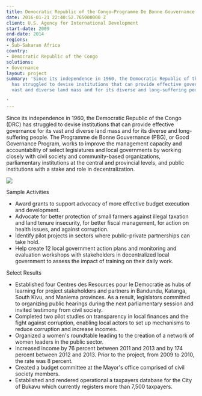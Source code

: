 ```yaml
---
title: Democratic Republic of the Congo—Programme De Bonne Gouvernance (PBG)
date: 2016-01-21 22:40:52.765000000 Z
client: U.S. Agency for International Development
start-date: 2009
end-date: 2014
regions:
- Sub-Saharan Africa
country:
- Democratic Republic of the Congo
solutions:
- Governance
layout: project
summary: 'Since its independence in 1960, the Democratic Republic of the Congo (DRC)
  has struggled to devise institutions that can provide effective governance for its
  vast and diverse land mass and for its diverse and long-suffering people.

'
---
```


Since its independence in 1960, the Democratic Republic of the Congo (DRC) has struggled to devise institutions that can provide effective governance for its vast and diverse land mass and for its diverse and long-suffering people. The Programme de Bonne Gouvernance (PBG), or Good Governance Program, works to improve the management capacity and accountability of select legislatures and local governments by working closely with civil society and community-based organizations, parliamentary institutions at the central and provincial levels, and public institutions with a stake and role in decentralization.

![][1]

Sample Activities

* Award grants to support advocacy of more effective budget execution and development.
* Advocate for better protection of small farmers against illegal taxation and land tenure insecurity, for better fiscal management, for action on health issues, and against corruption.
* Identify pilot projects in sectors where public-private partnerships can take hold.
* Help create 12 local government action plans and monitoring and evaluation workshops with stakeholders in decentralized local government to assess the impact of training on their daily work.

Select Results

* Established four Centres des Resources pour le Democratie as hubs of learning for project stakeholders and partners in Bandundu, Katanga, South Kivu, and Maniema provinces. As a result, legislators committed to organizing public hearings during the next parliamentary session and invited testimony from civil society.
* Completed two pilot studies on transparency in local finances and the fight against corruption, enabling local actors to set up mechanisms to reduce corruption and increase incomes.
* Organized a women's roundtable leading to the creation of a network of women leaders in the public sector.
* Increased income by 76 percent between 2011 and 2013 and by 174 percent between 2012 and 2013. Prior to the project, from 2009 to 2010, the rate was 8 percent.
* Created a budget committee at the Mayor's office comprised of civil society members.
* Established and rendered operational a taxpayers database for the City of Bukavu which currently registers more than 7,500 taxpayers.

[1]: /assets/images/projects/DRC-Good-Governance-teaching.jpg
